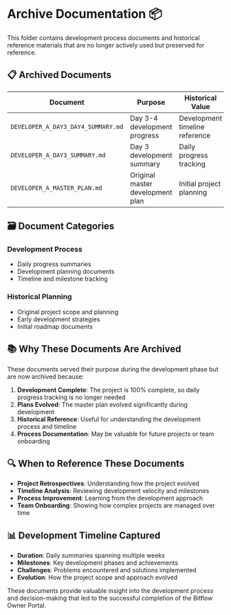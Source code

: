 # Archive Documentation 📦

This folder contains development process documents and historical reference materials that are no longer actively used but preserved for reference.

## 📋 Archived Documents

| Document | Purpose | Historical Value |
|----------|---------|------------------|
| `DEVELOPER_A_DAY3_DAY4_SUMMARY.md` | Day 3-4 development progress | Development timeline reference |
| `DEVELOPER_A_DAY3_SUMMARY.md` | Day 3 development summary | Daily progress tracking |
| `DEVELOPER_A_MASTER_PLAN.md` | Original master development plan | Initial project planning |

## 🗃️ Document Categories

### **Development Process**
- Daily progress summaries
- Development planning documents
- Timeline and milestone tracking

### **Historical Planning**
- Original project scope and planning
- Early development strategies
- Initial roadmap documents

## 📚 Why These Documents Are Archived

These documents served their purpose during the development phase but are now archived because:

1. **Development Complete**: The project is 100% complete, so daily progress tracking is no longer needed
2. **Plans Evolved**: The master plan evolved significantly during development
3. **Historical Reference**: Useful for understanding the development process and timeline
4. **Process Documentation**: May be valuable for future projects or team onboarding

## 🔍 When to Reference These Documents

- **Project Retrospectives**: Understanding how the project evolved
- **Timeline Analysis**: Reviewing development velocity and milestones
- **Process Improvement**: Learning from the development approach
- **Team Onboarding**: Showing how complex projects are managed over time

## 📊 Development Timeline Captured

- **Duration**: Daily summaries spanning multiple weeks
- **Milestones**: Key development phases and achievements
- **Challenges**: Problems encountered and solutions implemented
- **Evolution**: How the project scope and approach evolved

These documents provide valuable insight into the development process and decision-making that led to the successful completion of the Bitflow Owner Portal.